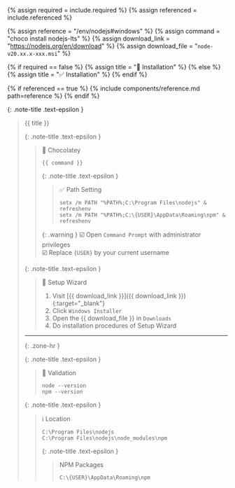 <!-- LOCATION -->
<!-- _includes/components/nodejs/ -->

<!-- INCLUDE -->
<!-- components/nodejs/installation-windows.md -->

<!-- VARIABLES -->
<!-- required:      [true, false], default to true -->
<!-- referenced:    [true, false], default to false -->


<!-- READ VARIABLES -->
{% assign required   = include.required %}
{% assign referenced = include.referenced %}


<!-- ASSIGN CONSTANTS -->
{% assign reference     = "/env/nodejs#windows" %}
{% assign command       = "choco install nodejs-lts" %}
{% assign download_link = "https://nodejs.org/en/download" %}
{% assign download_file = "`node-v20.xx.x-xxx.msi`" %}


<!-- DECIDE TO DISPLAY THE NECESSITY OF THE INSTALLATION -->
{% if required == false %}
    {% assign title = "🔲 Installation" %}
{% else %}
    {% assign title = "✅ Installation" %}
{% endif %}


<!-- DECIDE TO DISPLAY THE LINK OF THIS COMPONENT -->
{% if referenced == true %}
{% include components/reference.md path=reference %}
{% endif %}


<!-- MAIN CONTENT -->

{: .note-title .text-epsilon }
> {{ title }}
>
> {: .note-title .text-epsilon }
>> 🔘 Chocolatey
>>
>> ```shell
>> {{ command }}
>> ```
>>
>> {: .note-title .text-epsilon }
>>> ✅ Path Setting
>>>
>>> ```shell
>>> setx /m PATH "%PATH%;C:\Program Files\nodejs" & refreshenv
>>> setx /m PATH "%PATH%;C:\{USER}\AppData\Roaming\npm" & refreshenv
>>> ```
>>
>> {: .warning }
>> ☑️ Open `Command Prompt` with administrator privileges<br>
>> ☑️ Replace `{USER}` by your current username
>
> {: .note-title .text-epsilon }
>> 🔘 Setup Wizard
>>
>> 1. Visit [{{ download_link }}]({{ download_link }}){:target="\_blank"}
>> 2. Click `Windows Installer`
>> 3. Open the {{ download_file }} in `Downloads`
>> 4. Do installation procedures of Setup Wizard
>
> <hr>{: .zone-hr }
> 
> {: .note-title .text-epsilon }
>> 🔲 Validation
>>
>> ```shell
>> node --version
>> npm --version
>> ```
>
> {: .note-title .text-epsilon }
>> ℹ️ Location
>> 
>> `C:\Program Files\nodejs`<br>
>> `C:\Program Files\nodejs\node_modules\npm`
>>
>> {: .note-title .text-epsilon }
>>> NPM Packages
>>>
>>> `C:\{USER}\AppData\Roaming\npm`
